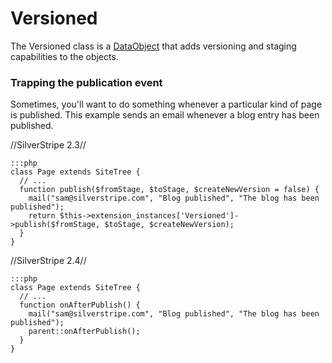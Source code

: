 # Versioned

The Versioned class is a [DataObject](http://api.silverstripe.org/trunk/sapphire/model/DataObject.html) that adds versioning and staging capabilities to the objects.

### Trapping the publication event

Sometimes, you'll want to do something whenever a particular kind of page is published.  This example sends an email whenever a blog entry has been published.

//SilverStripe 2.3//

	:::php
	class Page extends SiteTree {
	  // ...
	  function publish($fromStage, $toStage, $createNewVersion = false) {
	    mail("sam@silverstripe.com", "Blog published", "The blog has been published");
	    return $this->extension_instances['Versioned']->publish($fromStage, $toStage, $createNewVersion);
	  }
	}


//SilverStripe 2.4//

	:::php
	class Page extends SiteTree {
	  // ...
	  function onAfterPublish() {
	    mail("sam@silverstripe.com", "Blog published", "The blog has been published");
	    parent::onAfterPublish();
	  }
	}


